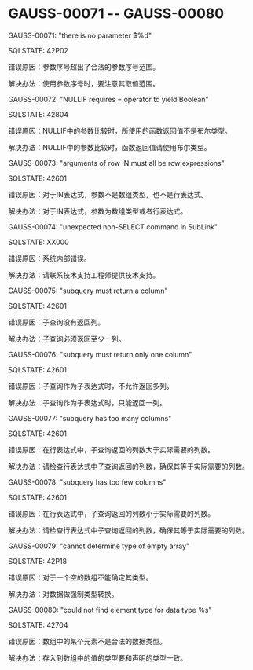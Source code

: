 # GAUSS-00071 -- GAUSS-00080

GAUSS-00071: "there is no parameter $%d"

SQLSTATE: 42P02

错误原因：参数序号超出了合法的参数序号范围。

解决办法：使用参数序号时，要注意其取值范围。

GAUSS-00072: "NULLIF requires = operator to yield Boolean"

SQLSTATE: 42804

错误原因：NULLIF中的参数比较时，所使用的函数返回值不是布尔类型。

解决办法：NULLIF中的参数比较时，函数返回值请使用布尔类型。

GAUSS-00073: "arguments of row IN must all be row expressions"

SQLSTATE: 42601

错误原因：对于IN表达式，参数不是数组类型，也不是行表达式。

解决办法：对于IN表达式，参数为数组类型或者行表达式。

GAUSS-00074: "unexpected non-SELECT command in SubLink"

SQLSTATE: XX000

错误原因：系统内部错误。

解决办法：请联系技术支持工程师提供技术支持。

GAUSS-00075: "subquery must return a column"

SQLSTATE: 42601

错误原因：子查询没有返回列。

解决办法：子查询必须返回至少一列。

GAUSS-00076: "subquery must return only one column"

SQLSTATE: 42601

错误原因：子查询作为子表达式时，不允许返回多列。

解决办法：子查询作为子表达式时，只能返回一列。

GAUSS-00077: "subquery has too many columns"

SQLSTATE: 42601

错误原因：在行表达式中，子查询返回的列数大于实际需要的列数。

解决办法：请检查行表达式中子查询返回的列数，确保其等于实际需要的列数。

GAUSS-00078: "subquery has too few columns"

SQLSTATE: 42601

错误原因：在行表达式中，子查询返回的列数小于实际需要的列数。

解决办法：请检查行表达式中子查询返回的列数，确保其等于实际需要的列数。

GAUSS-00079: "cannot determine type of empty array"

SQLSTATE: 42P18

错误原因：对于一个空的数组不能确定其类型。

解决办法：对数据做强制类型转换。

GAUSS-00080: "could not find element type for data type %s"

SQLSTATE: 42704

错误原因：数组中的某个元素不是合法的数据类型。

解决办法：存入到数组中的值的类型要和声明的类型一致。

